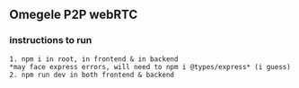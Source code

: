 ## Omegele P2P webRTC

### instructions to run
    1. npm i in root, in frontend & in backend
    *may face express errors, will need to npm i @types/express* (i guess)
    2. npm run dev in both frontend & backend
